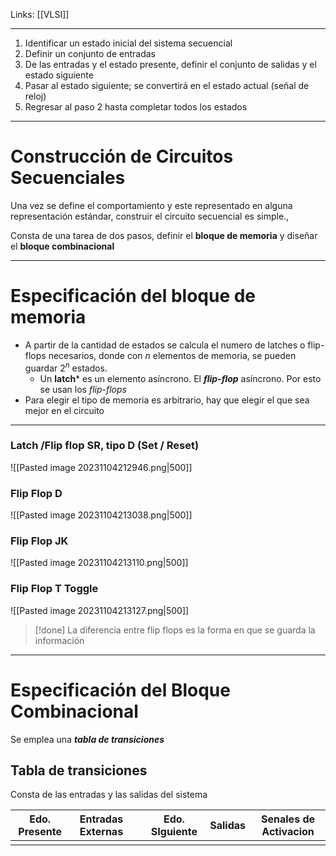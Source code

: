 Links: [[VLSI]]
___

1. Identificar un estado inicial del sistema secuencial
2. Definir un conjunto de entradas
3. De las entradas y el estado presente, definir el conjunto de salidas y el estado siguiente
4. Pasar al estado siguiente; se convertirá en el estado actual (señal de reloj)
5. Regresar al paso 2 hasta completar todos los estados

___
# Construcción de Circuitos Secuenciales

Una vez se define el comportamiento y este representado en alguna representación estándar, construir el circuito secuencial es simple.,

Consta de una tarea de dos pasos, definir el **bloque de memoria** y diseñar el **bloque combinacional**

___
# Especificación del bloque de memoria

- A partir de la cantidad de estados se calcula el numero de latches o flip-flops necesarios, donde con $n$ elementos de memoria, se pueden guardar $2^n$ estados.
    - Un **latch*** es un elemento asíncrono. El _********flip-flop********_ asíncrono. Por esto se usan los *flip-flops*
- Para elegir el tipo de memoria es arbitrario, hay que elegir el que sea mejor en el circuito

___
### Latch /Flip flop SR, tipo D (Set / Reset)
![[Pasted image 20231104212946.png|500]]
### Flip Flop D
![[Pasted image 20231104213038.png|500]]
### Flip Flop JK
![[Pasted image 20231104213110.png|500]]

### Flip Flop T Toggle
![[Pasted image 20231104213127.png|500]]

> [!done] La diferencia entre flip flops es la forma en que se guarda la información

___
# Especificación del Bloque Combinacional

Se emplea una ***tabla de transiciones***

## Tabla de transiciones

Consta de las entradas                           y las salidas del sistema

| Edo. Presente | Entradas Externas |     | Edo. SIguiente | Salidas | Senales de Activacion |
| ------------- | ----------------- | --- | -------------- | ------- | --------------------- |
|               |                   |     |                |         |                       |

